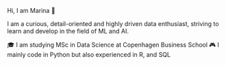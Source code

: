 Hi, I am Marina 👋

I am a curious, detail-oriented and highly driven data enthusiast, striving to learn and develop in the field of ML and AI.


🎓 I am studying MSc in Data Science at Copenhagen Business School
🎮 I mainly code in Python but also experienced in R, and SQL
